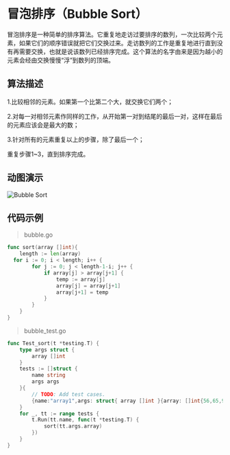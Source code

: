 # 冒泡排序（Bubble Sort）

冒泡排序是一种简单的排序算法。它重复地走访过要排序的数列，一次比较两个元素，如果它们的顺序错误就把它们交换过来。走访数列的工作是重复地进行直到没有再需要交换，也就是说该数列已经排序完成。这个算法的名字由来是因为越小的元素会经由交换慢慢“浮”到数列的顶端。 

## 算法描述

1.比较相邻的元素。如果第一个比第二个大，就交换它们两个；

2.对每一对相邻元素作同样的工作，从开始第一对到结尾的最后一对，这样在最后的元素应该会是最大的数；

3.针对所有的元素重复以上的步骤，除了最后一个；

重复步骤1~3，直到排序完成。

## 动图演示

![Bubble Sort](https://images2017.cnblogs.com/blog/849589/201710/849589-20171015223238449-2146169197.gif)

## 代码示例

> bubble.go

```go
func sort(array []int){
	length := len(array)
  for i := 0; i < length; i++ {
        for j := 0; j < length-1-i; j++ {
            if array[j] > array[j+1] {
                temp := array[j]
                array[j] = array[j+1]
                array[j+1] = temp
            }
        }
    }
} 

```

> bubble_test.go

```go
func Test_sort(t *testing.T) {
	type args struct {
		array []int
	}
	tests := []struct {
		name string
		args args
	}{
		// TODO: Add test cases.
		{name:"array1",args: struct{ array []int }{array: []int{56,65,9,16,2,82,78,31,11,56,2}}},
	}
	for _, tt := range tests {
		t.Run(tt.name, func(t *testing.T) {
			sort(tt.args.array)
		})
	}
}
```


